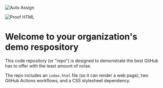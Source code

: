 ![Auto Assign](https://github.com/WeAreKindaCooked/demo-repository/actions/workflows/auto-assign.yml/badge.svg)

![Proof HTML](https://github.com/WeAreKindaCooked/demo-repository/actions/workflows/proof-html.yml/badge.svg)

# Welcome to your organization's demo respository
This code repository (or "repo") is designed to demonstrate the best GitHub has to offer with the least amount of noise.

The repo includes an `index.html` file (so it can render a web page), two GitHub Actions workflows, and a CSS stylesheet dependency.
